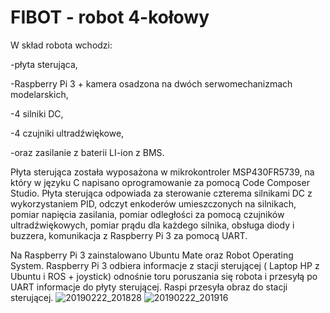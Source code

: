 # FIBOT - robot 4-kołowy
W skład robota wchodzi:

-płyta sterująca,

-Raspberry Pi 3 + kamera osadzona na dwóch serwomechanizmach modelarskich, 

-4 silniki DC,

-4 czujniki ultradźwiękowe, 

-oraz zasilanie z baterii LI-ion z BMS.

Płyta sterująca została wyposażona w mikrokontroler MSP430FR5739, na który w języku C napisano oprogramowanie za pomocą Code Composer Studio.
Płyta sterująca odpowiada za sterowanie czterema silnikami DC z wykorzystaniem PID, odczyt enkoderów umieszczonych na silnikach, pomiar napięcia zasilania, pomiar odległości za pomocą czujników ultradźwiękowych, pomiar prądu dla każdego silnika, obsługa diody i buzzera, komunikacja z Raspberry Pi 3 za pomocą UART.

Na Raspberry Pi 3 zainstalowano Ubuntu Mate oraz Robot Operating System.
Raspberry Pi 3 odbiera informacje z stacji sterującej ( Laptop HP z Ubuntu i ROS + joystick) odnośnie toru poruszania się robota i przesyłą po UART informacje do płyty sterującej. Raspi przesyła obraz do stacji sterującej.
![20190222_201828](https://user-images.githubusercontent.com/33237349/65497760-096e8780-debb-11e9-9785-6b27ad3b868f.jpg)
![20190222_201916](https://user-images.githubusercontent.com/33237349/65497768-0c697800-debb-11e9-9fe7-621a2f85fbf2.jpg)
